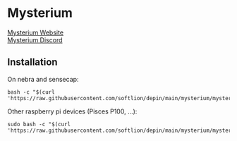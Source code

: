 # Mysterium

[Mysterium Website](https://mystnodes.com/)  
[Mysterium Discord](https://discord.com/invite/n3vtSwc)  

## Installation

On nebra and sensecap:

```shell
bash -c "$(curl 'https://raw.githubusercontent.com/softlion/depin/main/mysterium/mysterium.sh')"
```

Other raspberry pi devices (Pisces P100, ...):
```shell
sudo bash -c "$(curl 'https://raw.githubusercontent.com/softlion/depin/main/mysterium/mysterium.sh')"
```

